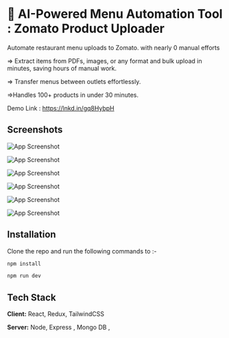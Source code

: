 # 🚀 AI-Powered Menu Automation Tool : Zomato Product Uploader

Automate restaurant menu uploads to Zomato. with nearly 0 manual efforts 

=> Extract items from PDFs, images, or any format and bulk upload in minutes, saving hours of manual work. 

=> Transfer menus between outlets effortlessly.
 
=>Handles 100+ products in under 30 minutes.

Demo Link : https://lnkd.in/gq8HybpH 

## Screenshots

![App Screenshot](https://media-hosting.imagekit.io//4bbff45ad3bd4aa9/screenshot_1740497762637.png?Expires=1835105760&Key-Pair-Id=K2ZIVPTIP2VGHC&Signature=nFjpSh1EVzWQ4~chpUsuwm01boh9HT5~zMSZLYU1UncoNNw-Fo3zlLoItDl7IO-xsbO0SJH~1PDTyE~1d5PaGaylN57CZ8liK8fUdQJoY7cHlthK5~YVSgxQ8Rjibo1JjOvH9208hXRWIItsnQz7DmmTe6cUNomIOvd1yNHv5hLlzf9q8E9K4X2kcmc4My3oVEx-aDgJwY73dXCHEot0O-HoF-5INagtWaT~sS65x6vX5VDyyixBnJFZnXcrFHyIBPSTp6jfl9pEhaErAHk9F8bXe0aKrwFpONTt6eKpx3wuMWEO-X5pLQWzSH1f7wmi9e74pvW487KgJOUqGZpgJA__)


![App Screenshot](https://media-hosting.imagekit.io//c2e04ae058874485/screenshot_1740498041984.png?Expires=1835106041&Key-Pair-Id=K2ZIVPTIP2VGHC&Signature=hJnEY1uG3IZu3Qh9PXTmfwy80r7XhxfQhBAqj4~ws7-DXzyCub~~ocwzPc5w1lu0dtGRFJHVDLXLKvq04pX9~mWHpOqutKSp2ZdDTQFNL3Y0a1GHFctVZEL2KYZHm~3YbtZXvFfLpxVCrnmbm4IibDJ3F6tYWcukbSpaMGi3rG0aozhrNjVWvOyumejvl6Jw3zJYqVfISGeq5PAPuoMgRj3B203K4h0KREa5Zuat-CcdrRIqvJcriBBusBc7aKQBj7O9~52TJINU69W~xFuD2U6gaFIaM4HgBoJ4M2staNmGMsFOiEX4sXJCVd1R8W-DVfVt5xBIcEUbzhj8pvfmuw__)



![App Screenshot](https://media-hosting.imagekit.io//d932403c705e487d/screenshot_1740498326005.png?Expires=1835106328&Key-Pair-Id=K2ZIVPTIP2VGHC&Signature=TetrkyCikvvADbeln6V3pTcggYlJB8cZUW~lkSExiAlleeYtGanVO7bjNkehu40p~z52sNxCzRoN-tUwK7ZqdoOe-vChzrvO6R4ZL6PvZeT2OSiKqRVaekG6iTxxuH8k4odb4bsJ-B7eXu890EjQwCJsdeEudhGw1sG3ZaFMzFwmIOy8dyAH0RSkcsGw~UAw-34~G3v1CvFJZtzCQ-kgkCjiNz5H2E0GjLo3bR85G9PnhtPF372c49~cv~CvjDy93XW7n3BmSG8IsJR~EJvlH2-4sJqGTnjiRCO6dGoXZcPqd-kgsOgf0ePabyieDB7LoPTyydbUFgrznR6Yt4Zzyg__)


![App Screenshot](https://media-hosting.imagekit.io//1da5ca7335664b7a/screenshot_1740498297979.png?Expires=1835106296&Key-Pair-Id=K2ZIVPTIP2VGHC&Signature=OCc6WdpY9ydpB81OoWzYL8VCUqZPeiKHeEdXh14gWpOVS5OWRxVfaegxNihdpITPhl4WFKKoVW3Uzikoz-YkC5086wrFbTEByKmrV~2sBc-42ZjktI7hxMnXxo5fSnN2rnE7tgFjR26CsPZu45~NAldxd5ytmXo4vYqhQGEsBbYAKRiOLQi9iBSOJZZftxYYGvwtI8znZERGu6XlvihG72pVlSMfYKrX4CUVfZEWIXOvUR1zj4bP-yoraI5zanzF35AxjKcUj9fp4sisSTKqNfr0U43ZioE7dxapHrpPOsK75P8cluP6WFim7ZPNmn6cF2TNp7r5ztL-2aStgcp9Vg__)

![App Screenshot](
https://media-hosting.imagekit.io//65b95ddda6d44761/screenshot_1740498544545.png?Expires=1835106541&Key-Pair-Id=K2ZIVPTIP2VGHC&Signature=XH9p6RRVJ03xqr~dvXchij2R1JLDvhwqOOYb2nGMBbA8FbQvw9277VfdxzB58tmyE00~XWVVR2~83J0IbaNaRE0NHWEkawM75hi0FPryzu01tuNSEPk5tBurUCRNDFiwiVYWdwjJ5-ZDchOAvDx3sXu-AfFIDfQba-95MfhHLuO8Sx6-k~GC3Qazu7-0Ni0~fzfvyQqYMn~ahbg8PqJSXKJKJ79W7yTJ813PywGBx0~duts8S8tdKyOnOWjICIAHdUS1AYCktnSB1SXxJxKYwtPtMwjp5t69giVaLXpJkTK5HbnvOfZIL~RXgJkmPBbsB-qaKv~pQeNaaxXp2KJMRA__)

![App Screenshot](
https://media-hosting.imagekit.io//a346a2035b9f4031/screenshot_1740498649426.png?Expires=1835106647&Key-Pair-Id=K2ZIVPTIP2VGHC&Signature=gnGDjU7BTWqiCQ-ULYh6STQJZ7AvvPNf9A7TAw64KziLTqUvt5IE7jCztkFpMIXjJG7I1Op6PVAvAAdvnPHHEUuf~hkgCOu85YroP9wmct6AnZTK4f030QdrZHf7trMTAcCR4I4pP2-RgDQ~Xy4V0jAvA8fEaW1AO7hGEZkRb-~S23ylh2pVRv3CleNlhQwYSPMvUx~NfyrM9L1lDHmL1PNWXQpYnrSyu0okb8WUYUozmGpe2VBbU4AJ9qNX2NOgC9H48771ddHdmQTghd9rl~im6TDzCAFal29ZVy7XCr~t0u5u4iw1IjzIQmOGrlGae0JJ946fCEmtVW4wjdsRRg__)


## Installation

Clone the repo and run the following commands to :-

```bash
npm install 
```


```bash
npm run dev
```





## Tech Stack

**Client:** React, Redux, TailwindCSS

**Server:** Node, Express , Mongo DB ,
